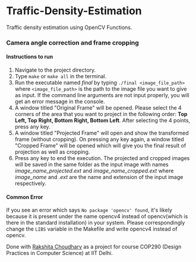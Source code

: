 # Traffic-Density-Estimation
Traffic density estimation using OpenCV Functions.
### Camera angle correction and frame cropping

#### Instructions to run

1. Navigate to the project directory.
2. Type `make` or `make all` in the terminal.
3. Run the executable named *final*  by typing `./final <image_file_path>` where `<image_file_path>` is the path to the image file you want to give as input. If the command line arguments are not input properly, you will get an error message in the console.
4. A window titled "Original Frame" will be opened. Please select the 4 corners of the area that you want to project in the following order: **Top Left, Top Right, Bottom Right, Bottom Left**. After selecting the 4 points, press any key. 
5. A window titled "Projected Frame" will open and show the transformed frame (without cropping). On pressing any key again, a window titled "Cropped Frame" will be opened which will give you the final result of projection as well as cropping. 
6. Press any key to end the execution. The projected and cropped images will be saved in the same folder as the input image with names *image_name_projected.ext* and *image_name_cropped.ext* where *image_name* and  *.ext* are the name and extension of the input image respectively.

#### Common Error
If you see an error which says  `No package 'opencv' found`, it's likely because it is present under the name opencv4 instead of opencv(which is there in the standard installation) in your system. Please correspondingly change the `LIBS` variable in the Makefile and write opencv4 instead of opencv.

Done with [Rakshita Choudhary](https://github.com/rakshitachoudhary) as a project for course COP290 (Design Practices in Computer Science) at IIT Delhi. 
